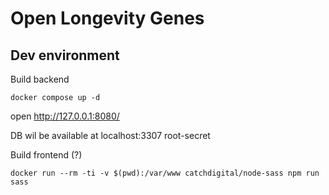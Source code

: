 # Open Longevity Genes

## Dev environment

Build backend
```
docker compose up -d
```
open http://127.0.0.1:8080/

DB wil be available at localhost:3307 root-secret

Build frontend (?)
```
docker run --rm -ti -v $(pwd):/var/www catchdigital/node-sass npm run sass
```
